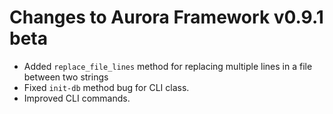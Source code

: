 # Changes to Aurora Framework v0.9.1 beta

- Added `replace_file_lines` method for replacing multiple lines in a file between two strings
- Fixed `init-db` method bug for CLI class.
- Improved CLI commands.
